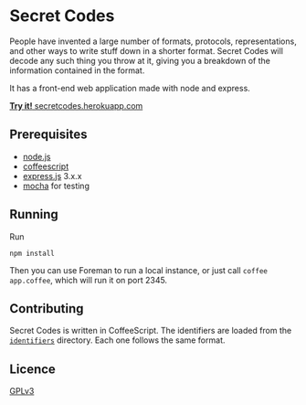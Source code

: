 Secret Codes
============

People have invented a large number of formats, protocols, representations, and other ways to write stuff down in a shorter format. Secret Codes will decode any such thing you throw at it, giving you a breakdown of the information contained in the format.

It has a front-end web application made with node and express.

[**Try it!** secretcodes.herokuapp.com](http://secretcodes.herokuapp.com)


Prerequisites
-------------

- [node.js](http://nodejs.org)
- [coffeescript](http://coffeescript.org)
- [express.js](http://expressjs.com) 3.x.x
- [mocha](http://visionmedia.github.com/mocha/) for testing


Running
-------

Run

    npm install

Then you can use Foreman to run a local instance, or just call `coffee app.coffee`, which will run it on port 2345.


Contributing
------------

Secret Codes is written in CoffeeScript. The identifiers are loaded from the [`identifiers`](https://github.com/ogham/SecretCodes/tree/master/identifiers) directory. Each one follows the same format.


Licence
-------

[GPLv3](http://gplv3.fsf.org)